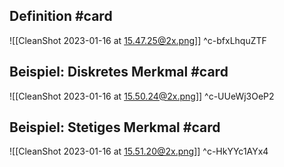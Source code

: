 ## Definition #card 
![[CleanShot 2023-01-16 at 15.47.25@2x.png]]
^c-bfxLhquZTF

## Beispiel: Diskretes Merkmal #card 
![[CleanShot 2023-01-16 at 15.50.24@2x.png]]
^c-UUeWj3OeP2

## Beispiel: Stetiges Merkmal #card 
![[CleanShot 2023-01-16 at 15.51.20@2x.png]]
^c-HkYYc1AYx4